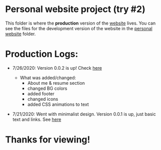 # Personal website project (try #2) 


This folder is where the **production** version of the [website](https://roderick-bishop11.github.io/codingProjects/) lives. You can see the files for the development version of the website in the [personal website](https://github.com/roderick-bishop11/codingProjects/tree/master/Personal%20Website) folder.

# Production Logs:
* 7/26/2020: Version 0.0.2 is up! Check [here](https://roderick-bishop11.github.io/codingProjects/)
	* What was added/changed:
		* About me & resume section
 		* changed BG colors
		* added footer
		* changed icons
		* added CSS animations to text  

* 7/21/2020: Went with minimalist design. Version 0.0.1 is up, just basic text and links. See [here](https://roderick-bishop11.github.io/codingProjects/) 

# Thanks for viewing!
